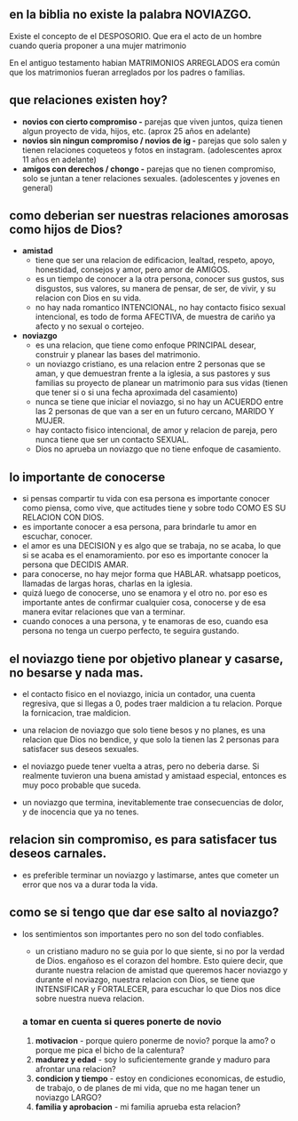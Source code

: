 ## en la biblia no existe la palabra NOVIAZGO.

Existe el concepto de el DESPOSORIO. Que era el acto de un hombre cuando queria proponer a una mujer matrimonio

En el antiguo testamento habian MATRIMONIOS ARREGLADOS era común que los matrimonios fueran arreglados por los padres o familias.

## que relaciones existen hoy?

- **novios con cierto compromiso -** parejas que viven juntos, quiza tienen algun proyecto de vida, hijos, etc. (aprox 25 años en adelante)
- **novios sin ningun compromiso / novios de ig -** parejas que solo salen y tienen relaciones coqueteos y fotos en instagram. (adolescentes aprox 11 años en adelante)
- **amigos con derechos / chongo -** parejas que no tienen compromiso, solo se juntan a tener relaciones sexuales. (adolescentes y jovenes en general)

## como deberian ser nuestras relaciones amorosas como hijos de Dios?

- **amistad**
    - tiene que ser una relacion de edificacion, lealtad, respeto, apoyo, honestidad, consejos y amor, pero amor de AMIGOS.
    - es un tiempo de conocer a la otra persona, conocer sus gustos, sus disgustos, sus valores, su manera de pensar, de ser, de vivir, y su relacion con Dios en su vida.
    - no hay nada romantico INTENCIONAL, no hay contacto fisico sexual intencional, es todo de forma AFECTIVA, de muestra de cariño ya afecto y no sexual o cortejeo.
- **noviazgo**
    - es una relacion, que tiene como enfoque PRINCIPAL desear, construir y planear las bases del matrimonio.
    - un noviazgo cristiano, es una relacion entre 2 personas que se aman, y que demuestran frente a la iglesia, a sus pastores y sus familias su proyecto de planear un matrimonio para sus vidas (tienen que tener si o si una fecha aproximada del casamiento)
    - nunca se tiene que iniciar el noviazgo, si no hay un ACUERDO entre las 2 personas de que van a ser en un futuro cercano, MARIDO Y MUJER.
    - hay contacto fisico intencional, de amor y relacion de pareja, pero nunca tiene que ser un contacto SEXUAL.
    - Dios no aprueba un noviazgo que no tiene enfoque de casamiento.

## lo importante de conocerse

- si pensas compartir tu vida con esa persona es importante conocer como piensa, como vive, que actitudes tiene y sobre todo COMO ES SU RELACION CON DIOS.
- es importante conocer a esa persona, para brindarle tu amor en escuchar, conocer.
- el amor es una DECISION y es algo que se trabaja, no se acaba, lo que si se acaba es el enamoramiento. por eso es importante conocer la persona que DECIDIS AMAR.
- para conocerse, no hay mejor forma que HABLAR. whatsapp poeticos, llamadas de largas horas, charlas en la iglesia.
- quizá luego de conocerse, uno se enamora y el otro no. por eso es importante antes de confirmar cualquier cosa, conocerse y de esa manera evitar relaciones que van a terminar.
- cuando conoces a una persona, y te enamoras de eso, cuando esa persona no tenga un cuerpo perfecto, te seguira gustando.

## el noviazgo tiene por objetivo planear y casarse, no besarse y nada mas.

- el contacto fisico en el noviazgo, inicia un contador, una cuenta regresiva, que si llegas a 0, podes traer maldicion a tu relacion. Porque la fornicacion, trae maldicion.
    
- una relacion de noviazgo que solo tiene besos y no planes, es una relacion que Dios no bendice, y que solo la tienen las 2 personas para satisfacer sus deseos sexuales.
    
- el noviazgo puede tener vuelta a atras, pero no deberia darse. Si realmente tuvieron una buena amistad y amistaad especial, entonces es muy poco probable que suceda.
    
- un noviazgo que termina, inevitablemente trae consecuencias de dolor, y de inocencia que ya no tenes.
    

## relacion sin compromiso, es para satisfacer tus deseos carnales.

- es preferible terminar un noviazgo y lastimarse, antes que cometer un error que nos va a durar toda la vida.

## como se si tengo que dar ese salto al noviazgo?

- los sentimientos son importantes pero no son del todo confiables.
    
    - un cristiano maduro no se guia por lo que siente, si no por la verdad de Dios. engañoso es el corazon del hombre. Esto quiere decir, que durante nuestra relacion de amistad que queremos hacer noviazgo y durante el noviazgo, nuestra relacion con Dios, se tiene que INTENSIFICAR y FORTALECER, para escuchar lo que Dios nos dice sobre nuestra nueva relacion.
    
    ### a tomar en cuenta si queres ponerte de novio
    
    1. **motivacion** - porque quiero ponerme de novio? porque la amo? o porque me pica el bicho de la calentura?
    2. **madurez y edad** - soy lo suficientemente grande y maduro para afrontar una relacion?
    3. **condicion y tiempo** - estoy en condiciones economicas, de estudio, de trabajo, o de planes de mi vida, que no me hagan tener un noviazgo LARGO?
    4. **familia y aprobacion** - mi familia aprueba esta relacion?
